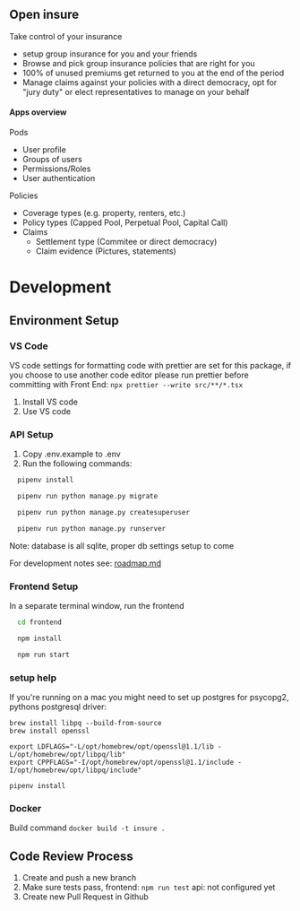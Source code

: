 ## Open insure

Take control of your insurance

-   setup group insurance for you and your friends
-   Browse and pick group insurance policies that are right for you
-   100% of unused premiums get returned to you at the end of the period
-   Manage claims against your policies with a direct democracy, opt for "jury duty" or elect representatives to manage on your behalf

#### Apps overview

Pods

-   User profile
-   Groups of users
-   Permissions/Roles
-   User authentication

Policies

-   Coverage types (e.g. property, renters, etc.)
-   Policy types (Capped Pool, Perpetual Pool, Capital Call)
-   Claims
    -   Settlement type (Commitee or direct democracy)
    -   Claim evidence (Pictures, statements)

# Development

## Environment Setup

### VS Code

VS code settings for formatting code with prettier are set for this package, if you choose to use another code editor please run prettier before committing with
Front End: `npx prettier --write src/**/*.tsx`

1. Install VS code
2. Use VS code

### API Setup

1. Copy .env.example to .env
2. Run the following commands:

```bash
  pipenv install

  pipenv run python manage.py migrate

  pipenv run python manage.py createsuperuser

  pipenv run python manage.py runserver
```

Note: database is all sqlite, proper db settings setup to come

For development notes see: [roadmap.md](./roadmap.md)

### Frontend Setup

In a separate terminal window, run the frontend

```bash
  cd frontend

  npm install

  npm run start
```

### setup help

If you're running on a mac you might need to set up postgres for psycopg2, pythons postgresql driver:

```
brew install libpq --build-from-source
brew install openssl

export LDFLAGS="-L/opt/homebrew/opt/openssl@1.1/lib -L/opt/homebrew/opt/libpq/lib"
export CPPFLAGS="-I/opt/homebrew/opt/openssl@1.1/include -I/opt/homebrew/opt/libpq/include"

pipenv install
```

### Docker

Build command `docker build -t insure .`

## Code Review Process

1. Create and push a new branch
2. Make sure tests pass, frontend: `npm run test` api: not configured yet
3. Create new Pull Request in Github
